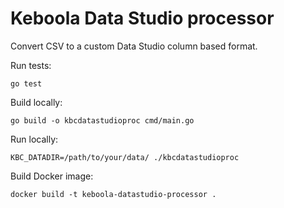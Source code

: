 # Keboola Data Studio processor

Convert CSV to a custom Data Studio column based format.

Run tests:
```
go test
```

Build locally:
```
go build -o kbcdatastudioproc cmd/main.go
```

Run locally:
```
KBC_DATADIR=/path/to/your/data/ ./kbcdatastudioproc
```

Build Docker image:
```
docker build -t keboola-datastudio-processor .
```
